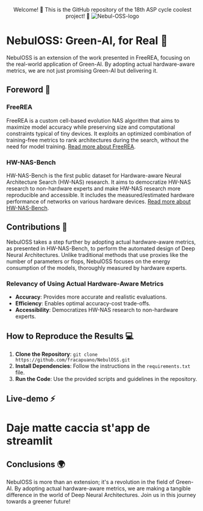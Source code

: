 <div style="text-align: center;">
  Welcome! 👋 
  This is the GitHub repository of the 18th ASP cycle coolest project! 🚀
  <a href**="https://ibb.co/gTkPrng"><img src="https://i.ibb.co/C7RMwr0/Nebul-OSS-logo.png" alt="Nebul-OSS-logo" border="0"></a>
</div>

# NebulOSS: Green-AI, for Real 🌿
NebulOSS is an extension of the work presented in FreeREA, focusing on the real-world application of Green-AI. By adopting actual hardware-aware metrics, we are not just promising Green-AI but delivering it.

## Foreword 📝

### FreeREA
FreeREA is a custom cell-based evolution NAS algorithm that aims to maximize model accuracy while preserving size and computational constraints typical of tiny devices. It exploits an optimized combination of training-free metrics to rank architectures during the search, without the need for model training. [Read more about FreeREA](https://arxiv.org/abs/2207.05135).

### HW-NAS-Bench
HW-NAS-Bench is the first public dataset for Hardware-aware Neural Architecture Search (HW-NAS) research. It aims to democratize HW-NAS research to non-hardware experts and make HW-NAS research more reproducible and accessible. It includes the measured/estimated hardware performance of networks on various hardware devices. [Read more about HW-NAS-Bench](https://arxiv.org/abs/2103.10584).

## Contributions 🌟
NebulOSS takes a step further by adopting actual hardware-aware metrics, as presented in HW-NAS-Bench, to perform the automated design of Deep Neural Architectures. Unlike traditional methods that use proxies like the number of parameters or flops, NebulOSS focuses on the energy consumption of the models, thoroughly measured by hardware experts.

### Relevancy of Using Actual Hardware-Aware Metrics
- **Accuracy**: Provides more accurate and realistic evaluations.
- **Efficiency**: Enables optimal accuracy-cost trade-offs.
- **Accessibility**: Democratizes HW-NAS research to non-hardware experts.

## How to Reproduce the Results 💻
1. **Clone the Repository**: `git clone https://github.com/fracapuano/NebulOSS.git`
2. **Install Dependencies**: Follow the instructions in the `requirements.txt` file.
3. **Run the Code**: Use the provided scripts and guidelines in the repository.

## Live-demo ⚡
# Daje matte caccia st'app de streamlit

## Conclusions 🌍
NebulOSS is more than an extension; it's a revolution in the field of Green-AI. By adopting actual hardware-aware metrics, we are making a tangible difference in the world of Deep Neural Architectures. Join us in this journey towards a greener future!
